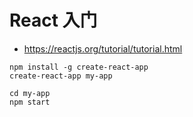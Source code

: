 # React 入门

* https://reactjs.org/tutorial/tutorial.html

```
npm install -g create-react-app
create-react-app my-app

cd my-app
npm start
```
